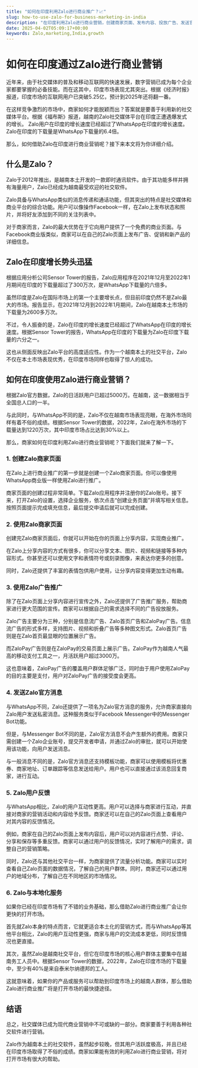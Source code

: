 ```yaml
---
title: "如何在印度利用Zalo进行商业推广？📈"
slug: how-to-use-zalo-for-business-marketing-in-india
description: "在印度利用Zalo进行商业营销，创建商家页面、发布内容、投放广告、发送官方消息，增强用户互动，快速打开市场。"
date: 2025-04-02T05:09:17+00:00
keywords: Zalo,marketing,India,growth
---
```


# 如何在印度通过Zalo进行商业营销

近年来，由于社交媒体的普及和移动互联网的快速发展，数字营销已成为每个企业家都要掌握的必备技能。而在这其中，印度市场表现尤其突出。根据《经济时报》报道，印度市场的互联网用户已突破5.25亿，预计到2025年还将翻一番。

在这样竞争激烈的市场中，商家如何才能脱颖而出？答案就是要善于利用新的社交媒体平台。根据《福布斯》报道，越南的Zalo社交媒体平台在印度正遭遇爆发式的增长。 Zalo用户在印度的增长速度已经超过了WhatsApp在印度的增长速度。Zalo在印度的下载量是WhatsApp下载量的6.4倍。

那么，如何借助Zalo在印度进行商业营销呢？接下来本文将为你详细介绍。

## 什么是Zalo？

Zalo于2012年推出，是越南本土开发的一款即时通讯软件。由于其功能多样并拥有海量用户，Zalo已经成为越南最受欢迎的社交软件。

Zalo具备与WhatsApp类似的消息传递和通话功能，但其突出的特点是社交媒体和商业平台的综合功能。用户可以像操作Facebook一样，在Zalo上发布状态和照片，并将好友添加到不同的关注列表中。

对于商家而言，Zalo的最大优势在于它向用户提供了一个免费的商业页面。与Facebook商业版类似，商家可以在自己的Zalo页面上发布广告、促销和新产品的详细信息。

## Zalo在印度增长势头迅猛

根据应用分析公司Sensor Tower的报告，Zalo应用程序在2021年12月至2022年1月期间在印度的下载量超过了300万次，是WhatsApp下载量的六倍多。

虽然印度是Zalo在国际市场上的第一个主要增长点，但目前印度仍然不是Zalo最大的市场。报告显示，在2021年12月到2022年1月期间，Zalo在越南本土市场的下载量为2600多万次。

不过，令人振奋的是，Zalo在印度的增长速度已经超过了WhatsApp在印度的增长速度。根据Sensor Tower的报告，WhatsApp在印度的下载量为Zalo在印度下载量的六分之一。

这也从侧面反映出Zalo平台的高度适应性。作为一个越南本土的社交平台，Zalo不仅在本土市场表现优秀，在印度市场同样也取得了惊人的成功。

## 如何在印度使用Zalo进行商业营销？

根据Zalo官方数据，Zalo的日活跃用户已超过5000万。在越南，这一数据相当于全国总人口的一半。

与此同时，与WhatsApp不同的是，Zalo不仅在越南市场表现亮眼，在海外市场同样有着不俗的成绩。根据Sensor Tower的数据，2022年，Zalo在海外市场的下载量达到1220万次，其中印度市场占比达到30%以上。

那么，商家如何在印度利用Zalo进行商业营销呢？下面我们就来了解一下。

### 1. 创建Zalo商家页面

在Zalo上进行商业推广的第一步就是创建一个Zalo商家页面。你可以像使用WhatsApp商业版一样使用Zalo进行推广。

商家页面的创建过程非常简单。下载Zalo应用程序并注册你的Zalo账号。接下来，打开Zalo的设置，选择企业服务，依次点击“创建业务页面”并填写相关信息。按照页面提示完成填充信息，最后提交申请后就可以完成创建。

### 2. 使用Zalo商家页面

创建完Zalo商家页面后，你就可以开始在你的页面上分享内容，实现商业推广。

在Zalo上分享内容的方式有很多，你可以分享文本、图片、视频和链接等多种内容形式。你甚至还可以使用文字和表情符号或刻录图像，来表达你更多的创意。

同时，Zalo还提供了丰富的表情包供用户使用，让分享内容变得更加生动有趣。

### 3. 使用Zalo广告推广

除了在Zalo页面上分享内容进行宣传之外，Zalo还提供了广告推广服务，帮助商家进行更大范围的宣传。商家可以根据自己的需求选择不同的广告投放服务。

Zalo广告主要分为三种，分别是信息流广告、Zalo首页广告和ZaloPay广告。信息流广告的形式多样，支持图片、视频和折叠广告等多种图文形式。Zalo首页广告则是在Zalo首页最显眼的位置展示广告。

而ZaloPay广告则是在ZaloPay的交易页面上展示广告。ZaloPay作为越南人气最高的移动支付工具之一，月活跃用户超过3000万。

这也意味着，ZaloPay广告的覆盖用户群体足够广泛，同时由于用户使用ZaloPay的目的主要是支付，用户对ZaloPay广告的接受度会更高。

### 4. 发送Zalo官方消息

与WhatsApp不同，Zalo还提供了一项名为Zalo官方消息的服务，允许商家直接向Zalo用户发送私密消息。这种服务类似于Facebook Messenger中的Messenger Bot功能。

但是，与Messenger Bot不同的是，Zalo官方消息不会产生额外的费用。商家只需创建一个Zalo企业账号，提交开发者申请，并通过Zalo的审批，就可以开始使用该功能，向用户发送消息。

与一般消息不同的是，Zalo官方消息还支持模板功能，商家可以使用模板将优惠券、商家地址、订单跟踪等信息发送给用户。用户也可以直接通过该消息回复商家，进行互动。

### 5. Zalo用户反馈

与WhatsApp相比，Zalo的用户互动性更高。用户可以选择与商家进行互动，并直接对商家的营销活动和内容给予反馈。商家还可以在自己的Zalo页面上查看用户对其内容的反馈情况。

例如，商家在自己的Zalo页面上发布内容后，用户可以对内容进行点赞、评论、分享和保存等多重反馈。商家可以通过用户的反馈情况，实时了解用户的需求，调整自己的营销策略。

同时，Zalo还与其他社交平台一样，为商家提供了流量分析功能。商家可以实时查看自己Zalo页面的数据情况，了解自己的用户群体。同时，商家还可以通过用户的地域分布，了解自己在不同地区的市场情况。

### 6. Zalo与本地化服务

如果你已经在印度市场有了不错的业务基础，那么借助Zalo进行商业推广会让你更快的打开市场。

首先就Zalo本身的特点而言，它就更适合本土化的营销方式，而与WhatsApp等其他平台相比，Zalo的用户互动性更强，商家与用户的交流成本更低，同时反馈情况也更直接。

其次，虽然Zalo是越南社交平台，但它在印度市场的核心用户群体主要集中在越南务工人员中。根据Sensor Tower的数据，2022年，Zalo在印度市场的下载量中，至少有40%是来自泰米尔纳德邦的工人。

这就意味着，如果你的产品或服务可以帮助到印度市场上的越南人群体，那么借助Zalo进行商业推广将是打开市场的最快捷途径。

## 结语

总之，社交媒体已成为现代商业营销中不可或缺的一部分。商家要善于利用各种社交软件进行营销。

Zalo作为越南本土的社交软件，虽然起步较晚，但其用户活跃度极高，并且已经在印度市场取得了不俗的成绩。商家如果能有效的利用Zalo进行商业营销，将对打开市场有很大的帮助。